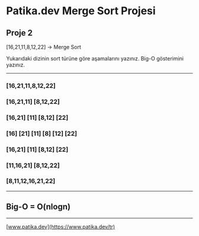 # Patika.dev Merge Sort Projesi
## Proje 2

[16,21,11,8,12,22] -> Merge Sort

Yukarıdaki dizinin sort türüne göre aşamalarını yazınız.
Big-O gösterimini yazınız.

___

### [16,21,11,8,12,22]

### [16,21,11]            [8,12,22]

### [16,21] [11]        [8,12]  [22]

### [16]    [21]    [11]    [8]     [12]    [22]

### [16,21] [11]        [8,12]  [22]

### [11,16,21]          [8,12,22]

### [8,11,12,16,21,22]

___

## Big-O = O(nlogn)

___

[www.patika.dev](https://www.patika.dev/tr)
